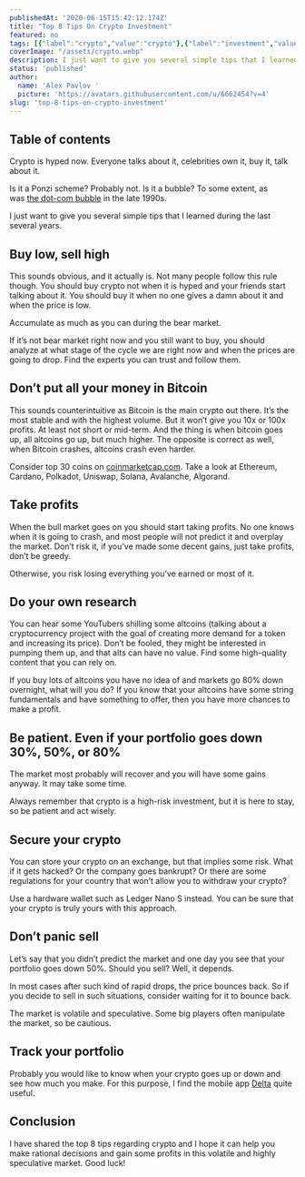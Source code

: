 ```yaml
---
publishedAt: '2020-06-15T15:42:12.174Z'
title: "Top 8 Tips On Crypto Investment"
featured: no
tags: [{"label":"crypto","value":"crypto"},{"label":"investment","value":"investment"}]
coverImage: "/assets/crypto.webp"
description: I just want to give you several simple tips that I learned during the last several years.
status: 'published'
author:
  name: 'Alex Pavlov '
  picture: 'https://avatars.githubusercontent.com/u/6662454?v=4'
slug: 'top-8-tips-on-crypto-investment'
---
```


## Table of contents

Crypto is hyped now. Everyone talks about it, celebrities own it, buy it, talk about it.

Is it a Ponzi scheme? Probably not. Is it a bubble? To some extent, as was [the dot-com bubble](https://en.wikipedia.org/wiki/Dot-com_bubble) in the late 1990s.

I just want to give you several simple tips that I learned during the last several years.

## **Buy low, sell high**

This sounds obvious, and it actually is. Not many people follow this rule though. You should buy crypto not when it is hyped and your friends start talking about it. You should buy it when no one gives a damn about it and when the price is low.

Accumulate as much as you can during the bear market.

If it’s not bear market right now and you still want to buy, you should analyze at what stage of the cycle we are right now and when the prices are going to drop. Find the experts you can trust and follow them.

## **Don’t put all your money in Bitcoin**

This sounds counterintuitive as Bitcoin is the main crypto out there. It’s the most stable and with the highest volume. But it won’t give you 10x or 100x profits. At least not short or mid-term. And the thing is when bitcoin goes up, all altcoins go up, but much higher. The opposite is correct as well, when Bitcoin crashes, altcoins crash even harder.

Consider top 30 coins on [coinmarketcap.com](https://coinmarketcap.com/). Take a look at Ethereum, Cardano, Polkadot, Uniswap, Solana, Avalanche, Algorand.

## **Take profits**

When the bull market goes on you should start taking profits. No one knows when it is going to crash, and most people will not predict it and overplay the market. Don’t risk it, if you’ve made some decent gains, just take profits, don’t be greedy.

Otherwise, you risk losing everything you’ve earned or most of it.

## **Do your own research**

You can hear some YouTubers shilling some altcoins (talking about a cryptocurrency project with the goal of creating more demand for a token and increasing its price). Don’t be fooled, they might be interested in pumping them up, and that alts can have no value. Find some high-quality content that you can rely on.

If you buy lots of altcoins you have no idea of and markets go 80% down overnight, what will you do? If you know that your altcoins have some string fundamentals and have something to offer, then you have more chances to make a profit.

## **Be patient. Even if your portfolio goes down 30%, 50%, or 80%**

The market most probably will recover and you will have some gains anyway. It may take some time.

Always remember that crypto is a high-risk investment, but it is here to stay, so be patient and act wisely.

## **Secure your crypto**

You can store your crypto on an exchange, but that implies some risk. What if it gets hacked? Or the company goes bankrupt? Or there are some regulations for your country that won’t allow you to withdraw your crypto?

Use a hardware wallet such as Ledger Nano S instead. You can be sure that your crypto is truly yours with this approach.

## **Don’t panic sell**

Let’s say that you didn’t predict the market and one day you see that your portfolio goes down 50%. Should you sell? Well, it depends.

In most cases after such kind of rapid drops, the price bounces back. So if you decide to sell in such situations, consider waiting for it to bounce back.

The market is volatile and speculative. Some big players often manipulate the market, so be cautious.

## **Track your portfolio**

Probably you would like to know when your crypto goes up or down and see how much you make. For this purpose, I find the mobile app [Delta](https://delta.app/) quite useful.

## **Conclusion**

I have shared the top 8 tips regarding crypto and I hope it can help you make rational decisions and gain some profits in this volatile and highly speculative market. Good luck!
